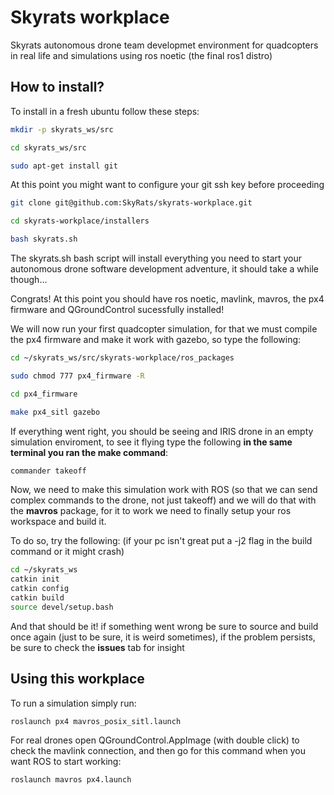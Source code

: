 # Skyrats workplace
Skyrats autonomous drone team developmet environment for quadcopters in real life and simulations using ros noetic (the final ros1 distro)

## How to install?
To install in a fresh ubuntu follow these steps:
```bash
mkdir -p skyrats_ws/src

cd skyrats_ws/src

sudo apt-get install git
```
At this point you might want to configure your git ssh key before proceeding
```bash
git clone git@github.com:SkyRats/skyrats-workplace.git

cd skyrats-workplace/installers

bash skyrats.sh
```
The skyrats.sh bash script will install everything you need to start your autonomous drone software development adventure, it should take a while though...

Congrats! At this point you should have ros noetic, mavlink, mavros, the px4 firmware and QGroundControl sucessfully installed!

We will now run your first quadcopter simulation, for that we must compile the px4 firmware and make it work with gazebo, so type the following:

```bash
cd ~/skyrats_ws/src/skyrats-workplace/ros_packages

sudo chmod 777 px4_firmware -R

cd px4_firmware

make px4_sitl gazebo
```
If everything went right, you should be seeing and IRIS drone in an empty simulation enviroment, to see it flying type the following **in the same terminal you ran the make command**:

```bash
commander takeoff
```

Now, we need to make this simulation work with ROS (so that we can send complex commands to the drone, not just takeoff) and we will do that with the **mavros** package, for it to work we need to finally setup your ros workspace and build it. 

To do so, try the following: (if your pc isn't great put a -j2 flag in the build command or it might crash)
```bash
cd ~/skyrats_ws
catkin init
catkin config
catkin build
source devel/setup.bash
```
And that should be it! if something went wrong be sure to source and build once again (just to be sure, it is weird sometimes), if the problem persists, be sure to check the **issues** tab for insight

## Using this workplace
To run a simulation simply run:
```bash
roslaunch px4 mavros_posix_sitl.launch
```
For real drones open QGroundControl.AppImage (with double click) to check the mavlink connection, and then go for this command when you want ROS to start working:
```bash
roslaunch mavros px4.launch
```
